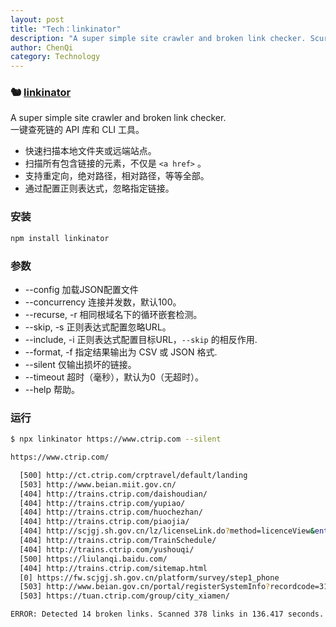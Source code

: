 ```yaml
---
layout: post
title: "Tech：linkinator"
description: "A super simple site crawler and broken link checker. Scurry around your site and find all those broken links."
author: ChenQi
category: Technology
---
```


### 🐿 [linkinator](https://github.com/JustinBeckwith/linkinator)

A super simple site crawler and broken link checker.  
一键查死链的 API 库和 CLI 工具。

+ 快速扫描本地文件夹或远端站点。
+ 扫描所有包含链接的元素，不仅是 `<a href>` 。
+ 支持重定向，绝对路径，相对路径，等等全部。
+ 通过配置正则表达式，忽略指定链接。

### 安装

```sh
npm install linkinator
```

### 参数

+ --config 加载JSON配置文件
+ --concurrency 连接并发数，默认100。
+ --recurse, -r 相同根域名下的循环嵌套检测。
+ --skip, -s 正则表达式配置忽略URL。
+ --include, -i 正则表达式配置目标URL，`--skip` 的相反作用.
+ --format, -f 指定结果输出为 CSV 或 JSON 格式.
+ --silent 仅输出损坏的链接。
+ --timeout 超时（毫秒），默认为0（无超时）。
+ --help 帮助。

### 运行

```sh
$ npx linkinator https://www.ctrip.com --silent

https://www.ctrip.com/

  [500] http://ct.ctrip.com/crptravel/default/landing
  [503] http://www.beian.miit.gov.cn/
  [404] http://trains.ctrip.com/daishoudian/
  [404] http://trains.ctrip.com/yupiao/
  [404] http://trains.ctrip.com/huochezhan/
  [404] http://trains.ctrip.com/piaojia/
  [404] http://scjgj.sh.gov.cn/lz/licenseLink.do?method=licenceView&entyId=20110428175405415
  [404] http://trains.ctrip.com/TrainSchedule/
  [404] http://trains.ctrip.com/yushouqi/
  [500] https://liulanqi.baidu.com/
  [404] http://trains.ctrip.com/sitemap.html
  [0] https://fw.scjgj.sh.gov.cn/platform/survey/step1_phone
  [503] http://www.beian.gov.cn/portal/registerSystemInfo?recordcode=31010502002731
  [503] https://tuan.ctrip.com/group/city_xiamen/

ERROR: Detected 14 broken links. Scanned 378 links in 136.417 seconds.
```
